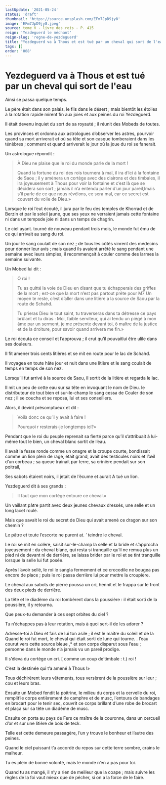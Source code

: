 ```yaml
---
lastUpdate: '2021-05-24'
status: 'draft'
thumbnail: 'https://source.unsplash.com/EFm7JpD9jy8'
image: 'EFm7JpD9jy8.jpeg'
source: tome V - livre des rois - P. 415
reign: 'Yezdeguerd le méchant'
reign-slug: 'regne-de-yezdeguerd'
title: "Yezdeguerd va à Thous et est tué par un cheval qui sort de l'eau | Le Livre des Rois | Shâhnâmeh"
tags: []
order: '008'
---
```


# Yezdeguerd va à Thous et est tué par un cheval qui sort de l'eau

Ainsi se passa quelque temps.

Le père était dans son palais, le fils dans le désert ; mais bientôt les étoiles à la rotation rapide mirent fin aux joies et aux peines du roi Yezdeguerd.

Il était devenu inquiet du sort de sa royauté ; il réunit des Mobeds de toutes.

Les provinces et ordonna aux astrologues d’observer les astres, pourvoir quand sa mort arriverait et où sa tête et son casque tomberaient dans les ténèbres ; comment et quand arriverait le jour où la joue du roi se fanerait.

Un astrologue répondit :

> À Dieu ne plaise que le roi du monde parle de la mort !
>
> Quand la fortune du roi des rois tournera à mal, il ira d’ici à la fontaine de Saou ; il y amènera un cortège avec des clairons et des timbales, il ira joyeusement à Thous pour voir la fontaine et c’est là que se décidera son sort ; jamais il n’a entendu parler d’un jour pareil,lmais s’il parle de ce que nous révélons, ce sera mal, car ce secret est couvert du voile de Dieu.»

Lorsque le roi l’eut écouté, il jura par le feu des temples de Khorrad et de Berzin et par le soleil jaune, que ses yeux ne verraient jamais cette fontaine ni dans un tempsde joie ni dans un temps de chagrin.

Le ciel ayant. tourné de nouveau pendant trois mois, le monde fut ému de ce qui arrivait au sang du roi.

Un jour le sang coulait de son nez ; de tous les côtés vinrent des médecins pour donner leur avis ; mais quand ils avaient arrêté le sang pendant une semaine avec leurs simples, il recommençait à couler comme des larmes la semaine suivante.

Un Mobed lui dit :

> Ô roi !
>
> Tu as quitté la voie de Dieu en disant que tu échapperais des griffes de la mort ; est-ce que la mort n’est pas partout prête pour M7 Un moyen te reste, c’est d’aller dans une litière a la source de Saou par la route de Schahd.
>
> Tu prieras Dieu le tout saint, tu traverseras dans ta détresse ce pays brûlant et tu diras : Moi, faible serviteur, qui ai tendu un piégé à mon âme par un serment, je me présente devant toi, ô maître de la justice et de la droiture, pour savoir quand arrivera me fin.»

Le roi écouta ce conseil et l’approuva ; il crut qu’il pouvaitlui être ulile dans ses douleurs.

Il fit amener trois cents litières et se mit en route pour le lac de Schahd.

Il voyagea en toute hâte jour et nuit dans une litière et le sang coulait de temps en temps de son nez.

Lorsqu’il fut arrivé à la source de Saou, il sortit de la litière et regarda le lac.

Il mit un peu de cette eau sur sa tête en invoquant le nom de Dieu. le distributeur de tout bien et sur-le-champ le sang cessa de Couler de son nez ; il se coucha et se reposa, lui et ses conseillers.

Alors, il devint présomptueux et dit :

> Voilà donc ce qu’il y avait à faire !
>
> Pourquoi r resterais-je longtemps ici?»

Pendant que le roi du peuple reprenait sa fierté parce qu’il s’attribuait à lui-même tout le bien, un cheval blanc sortit de l’eau.

Il avait la fesse ronde comme un onagre et la croupe courte, bondissait comme un lion plein de rage, était grand, avait des testicules noirs et l’œil d’un corbeau ; sa queue trainait par terre, sa crinière pendait sur son poitrail,

Ses sabots étaient noirs, il jetait de l’écume et aurait A tué un lion.

Yezdeguerd dit à ses grands :

> Il faut que mon cortège entoure ce cheval.»

Un vaillant pâtre partit avec deux jeunes chevaux dressés, une selle et un long lacet roulé.

Mais que savait le roi du secret de Dieu qui avait amené ce dragon sur son chemin ?

Le pâtre et toute l’escorte ne purent at. ’
teindre le cheval.

Le roi se mit en colère, saisit sur-le-champ la selle et la bride et s’approcha joyeusement : du cheval blanc, qui resta si tranquille qu’il ne remua plus un pied ni de devant ni de derrière, se laissa brider par le roi et se tint tranquille lorsque la selle lui fut posée.

Après l’avoir sellé, le roi le sangla fermement et ce crocodile ne bougea pas encore de place ; puis le roi passa derrière lui pour mettre la croupière.

Le cheval aux sabots de pierre poussa un cri, hennit et le frappa sur le front des deux pieds de derrière.

La tête et le diadème du roi tombèrent dans la poussière : il était sorti de la poussière, il y retourna.

Que peux-tu demander à ces sept orbites du ciel ?

Tu n’échappes pas à leur rotation, mais à quoi sert-il de les adorer ?

Adresse-toi à Dieu et fais de lui ton asile ; il est le maître du soleil et de la Quand le roi fut mort, le cheval qui était sorti de lune qui tourne. .
l’eau courut vers cette source bleue ,\* et son corps disparut sous l’eau ; personne dans le monde n’a jamais vu un pareil prodige.

Il s’éleva du cortège un cri. [ comme un coup de’timbale : t.) roi !

C’est la destinée qui t’a amené à Thous !»

Tous déchirèrent leurs vêtements, tous versèrent de la poussière sur leur ; cou et leurs bras.

Ensuite un Mobed fendit la poitrine, le milieu du corps et la cervelle du roi, remplit’le corps entièrement de camphre et de musc, l’entoura de bandages en brocart pour le tenir sec, couvrit ce corps brillant d’une robe de brocart et plaça sur sa tête un diadème de musc.

Ensuite on porta au pays de Fers ce maître de la couronne, dans un cercueil d’or et sur une litière de bois de teck.

Telle est cette demeure passagère, l’un y trouve le bonheur et l’autre des peines.

Quand le ciel puissant t’a accordé du repos sur cette terre sombre, crains le malheur.

Tu es plein de bonne volonté, mais le monde n’en a pas pour toi.

Quand tu as mangé, il n’y a rien de meilleur que la coape ; mais suivre les règles de la foi vaut mieux que de pécher, si on a la force de le faire.
